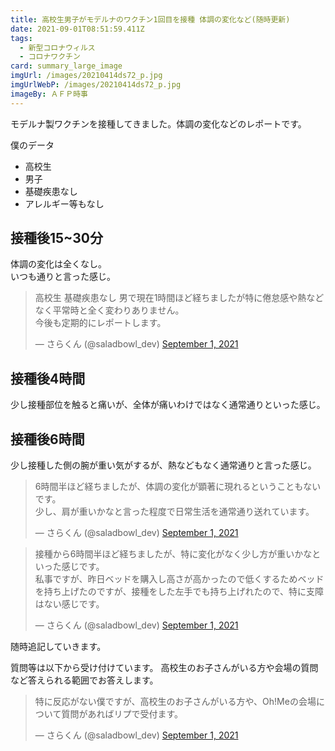 ```yaml
---
title: 高校生男子がモデルナのワクチン1回目を接種 体調の変化など(随時更新)
date: 2021-09-01T08:51:59.411Z
tags:
  - 新型コロナウィルス
  - コロナワクチン
card: summary_large_image
imgUrl: /images/20210414ds72_p.jpg
imgUrlWebP: /images/20210414ds72_p.jpg
imageBy: ＡＦＰ時事
---
```

モデルナ製ワクチンを接種してきました。体調の変化などのレポートです。

僕のデータ

- 高校生
- 男子
- 基礎疾患なし
- アレルギー等もなし

## 接種後15~30分
体調の変化は全くなし。  
いつも通りと言った感じ。

<blockquote class="twitter-tweet"><p lang="ja" dir="ltr">高校生 基礎疾患なし 男で現在1時間ほど経ちましたが特に倦怠感や熱などなく平常時と全く変わりありません。<br>今後も定期的にレポートします。</p>&mdash; さらくん (@saladbowl_dev) <a href="https://twitter.com/saladbowl_dev/status/1432899757114945548?ref_src=twsrc%5Etfw">September 1, 2021</a></blockquote>

## 接種後4時間
少し接種部位を触ると痛いが、全体が痛いわけではなく通常通りといった感じ。

## 接種後6時間
少し接種した側の腕が重い気がするが、熱などもなく通常通りと言った感じ。
<blockquote class="twitter-tweet"><p lang="ja" dir="ltr">6時間半ほど経ちましたが、体調の変化が顕著に現れるということもないです。<br>少し、肩が重いかなと言った程度で日常生活を通常通り送れています。</p>&mdash; さらくん (@saladbowl_dev) <a href="https://twitter.com/saladbowl_dev/status/1432982710729908224?ref_src=twsrc%5Etfw">September 1, 2021</a></blockquote>
<blockquote class="twitter-tweet"><p lang="ja" dir="ltr">接種から6時間半ほど経ちましたが、特に変化がなく少し方が重いかなといった感じです。<br>私事ですが、昨日ベッドを購入し高さが高かったので低くするためベッドを持ち上げたのですが、接種をした左手でも持ち上げれたので、特に支障はない感じです。</p>&mdash; さらくん (@saladbowl_dev) <a href="https://twitter.com/saladbowl_dev/status/1432982411910864897?ref_src=twsrc%5Etfw">September 1, 2021</a></blockquote>

随時追記していきます。

質問等は以下から受け付けています。
高校生のお子さんがいる方や会場の質問など答えられる範囲でお答えします。

<blockquote class="twitter-tweet" data-conversation="none"><p lang="ja" dir="ltr">特に反応がない僕ですが、高校生のお子さんがいる方や、Oh!Meの会場について質問があればリプで受付ます。</p>&mdash; さらくん (@saladbowl_dev) <a href="https://twitter.com/saladbowl_dev/status/1433000299111731206?ref_src=twsrc%5Etfw">September 1, 2021</a></blockquote>

<script async src="https://platform.twitter.com/widgets.js" charset="utf-8"></script>